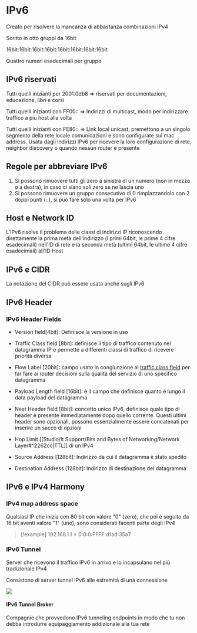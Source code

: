# IPv6
Creato per risolvere la mancanza di abbastanza combinazioni IPv4

Scritto in otto gruppi da 16bit

16bit:16bit:16bit:16bit:16bit:16bit:16bit:16bit

Quattro numeri esadecimali per gruppo

## IPv6 riservati
Tutti quelli inizianti per 2001:0db8 => riservati per documentazioni, educazione, libri e corsi

Tutti quelli inizianti con FF00:: => Indirizzi di multicast, modo per indirizzare traffico a più host alla volta

Tutti quelli inizianti con FE80:: => Link local unicast, premettono a un singolo segmento della rete locale comunicazioni e sono configurate sul mac address. Usata dagli indirizzi IPv6 per ricevere la loro configurazione di rete, neighbor discovery o quando nessun router è presente

## Regole per abbreviare IPv6

1. Si possono rimuovere tutti gli zero a sinistra di un numero (non in mezzo o a destra), in caso ci siano soli zero se ne lascia uno
2. Si possono rimuovere un gruppo consecutivo di 0 rimpiazzandolo con 2 doppi punti (::), si può fare solo una volta per IPv6

## Host e Network ID 
L'IPv6 risolve il problema delle classi di indirizzi IP riconoscendo direttamente la prima metà dell'indirizzo (i primi 64bit, le prime 4 cifre esadecimali) nell'ID di rete e la seconda metà (ultimi 64bit, le ultime 4 cifre esadecimali) all'ID Host

## IPv6 e CIDR
La notazione del CIDR può essere usata anche sugli IPv6

## IPv6 Header 

### IPv6 Header Fields
- Version field[4bit]: Definisce la versione in uso

- Traffic Class field [8bit]: definisce il tipo di traffico contenuto nel datagramma IP e permette a differenti classi di traffico di ricevere priorità diversa

- Flow Label [20bit]: campo usato in congiunzione al <u>traffic class field</u> per far fare ai router decisioni sulla qualità del servizio di uno specifico datagramma

- Payload Length field [16bit]: è il campo che definisce quanto è lungo il data payload del datagramma

- Next Header field [8bit]: concetto unico IPv6, definisce quale tipo di header è presente immediatamente dopo quello corrente. Questi ultimi header sono opzionali, possono essenzialmente essere concatenati per inserire un sacco di opzioni

- Hop Limit [[Studio/It Support/Bits and Bytes of Networking/Network Layer#^2262cc|TTL]] di un IPv4

- Source Address [128bit]: Indirizzo da cui il datagramma è stato spedito

- Destination Address [128bit]: Indirizzo di destinazione del datagramma


## IPv6 e IPv4 Harmony
### IPv4 map address space
Qualsiasi IP che inizia con 80 bit con valore "0" (zero), che poi è seguito da 16 bit aventi valore "1" (uno), sono considerati facenti parte degli IPv4

>[!example]
>192.168.1.1 = 0:0:0:FFFF:d1ad:35a7

### IPv6 Tunnel
Server che ricevono il traffico IPv6 in arrivo e lo incapsulano nel più tradizionale IPv4

Consistono di server tunnel IPv6 alle estremità di una connessione

![](https://i.imgur.com/1Yya6pK.jpg)


#### IPv6 Tunnel Broker
Compagnie che provvedono IPv6 tunneling endpoints in modo che tu non debba introdurre equipaggiamento addizionale alla tua rete